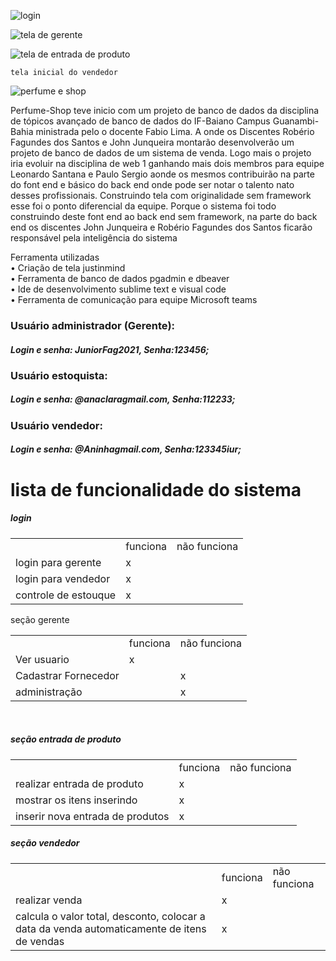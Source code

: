 
 
![login](https://user-images.githubusercontent.com/81059103/129487783-0e577ce2-55c5-46db-8f9b-43a0376e9f9a.JPG)


![tela de gerente](https://user-images.githubusercontent.com/81059103/129488057-d65ad1e0-9f25-4c85-b355-158226c9863c.JPG)

![tela de entrada de produto](https://user-images.githubusercontent.com/81059103/129488300-9e03a9be-0d06-418b-9355-e93925d540b0.JPG)
    
    tela inicial do vendedor
    
  ![perfume e shop](https://user-images.githubusercontent.com/81059103/129487235-e8ea361e-f147-422d-8646-aa4e9a6a6b88.JPG)
  
  
    

<!DOCTYPE html>
<html>
<head>
	<meta charset="utf-8">
	
</head>
<body>
	<p>
	Perfume-Shop teve inicio com um projeto de banco de dados da disciplina de tópicos avançado de banco de dados do IF-Baiano Campus Guanambi-Bahia ministrada pelo o docente Fabio Lima. A onde os Discentes Robério Fagundes dos Santos e John Junqueira montarão desenvolverão um projeto de banco de dados de um sistema de venda. 
Logo mais o projeto iria evoluir na disciplina de web 1 ganhando mais dois membros para equipe Leonardo Santana e Paulo Sergio aonde os mesmos contribuirão na parte do font end e básico do back end onde pode ser notar o talento nato desses profissionais. Construindo tela com originalidade sem framework esse foi o ponto diferencial da equipe. Porque o sistema foi todo construindo deste font end ao back end sem framework, na parte do back end os discentes John Junqueira e Robério Fagundes dos Santos ficarão responsável pela inteligência do sistema  

Ferramenta utilizadas <br>
•	Criação de tela justinmind <br>
•	Ferramenta de banco de dados pgadmin e dbeaver<br>
•	Ide de desenvolvimento sublime text e visual code<br>
•	Ferramenta de comunicação para equipe Microsoft teams<br>

 
<h3> Usuário administrador (Gerente):</h3> 
    <h5> Login e senha: JuniorFag2021, Senha:123456; </h5>
 
<h3> Usuário estoquista:</h3> 
    <h5>Login e senha: @anaclaragmail.com, Senha:112233;</h5>
 
<h3>Usuário vendedor:</h3> 
    <h5>Login e senha: @Aninhagmail.com, Senha:123345iur;</h5>
    
		
	
 
 <h1>lista de funcionalidade do sistema</h1>
 
  <h5>login</h5>
	<table>
  <tr><td></td><td>funciona</td><td>não funciona</td></tr>
			<tr><td>login para gerente</td><td>x</td><td></td></tr>
			<tr><td>login para vendedor</td><td>x</td><td></td></tr>
			<tr><td>controle de estouque</td><td>x</td><td></td></tr>
	</table
 
 
 <h5>seção gerente</h5>
	<table>
  <tr><td></td><td>funciona</td><td>não funciona</td></tr>
			<tr><td>Ver usuario</td><td>x</td><td></td></tr>
			<tr><td>Cadastrar Fornecedor</td><td></td><td>x</td></tr>
			<tr><td>administração</td><td></td><td>x</td></tr>
	</table><br>
 
  <h5>seção entrada de produto</h5>
	<table>
  <tr><td></td><td>funciona</td><td>não funciona</td></tr>
			<tr><td>realizar entrada de produto</td><td>x</td><td></td></tr>
			<tr><td>mostrar os itens inserindo</td><td>x</td><td></td></tr>
  	<tr><td>inserir nova entrada de produtos</td><td>x</td><td></td></tr>
 </table>
 
  <h5>seção vendedor</h5>
	<table>
  <tr><td></td><td>funciona</td><td>não funciona</td></tr>
			<tr><td>realizar venda</td><td>x</td><td></td></tr>
			<tr><td>calcula o valor total, desconto, colocar a data da venda automaticamente de itens de vendas</td><td>x</td><td></td></tr>
	</table

</body>
</html>

 
 

